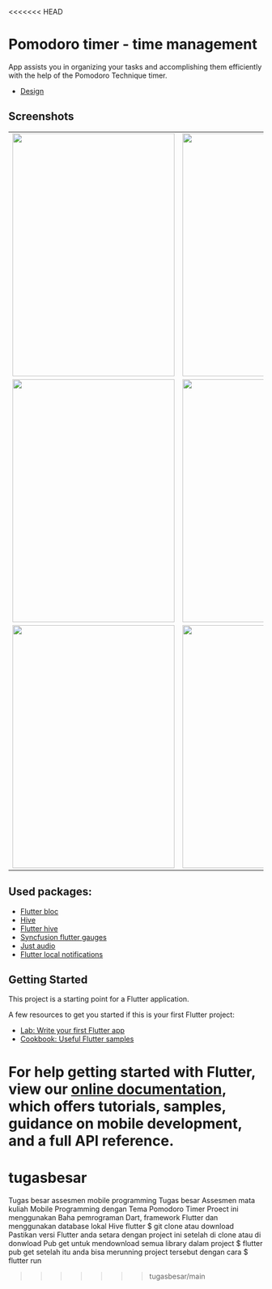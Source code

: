 <<<<<<< HEAD
# Pomodoro timer - time management

App assists you in organizing your tasks and accomplishing them efficiently with the help of the Pomodoro Technique timer.

- [Design](https://dribbble.com/shots/11897384-Pomodoro-Timer-App?utm_source=Clipboard_Shot&utm_campaign=Novaslide&utm_content=Pomodoro%20Timer%20App&utm_medium=Social_Share&utm_source=Clipboard_Shot&utm_campaign=Novaslide&utm_content=Pomodoro%20Timer%20App&utm_medium=Social_Share)

## Screenshots

<table>
  <tr>
    <td><img src="screenshots/Screenshot_1.png" width=320 height=480></td>
    <td><img src="screenshots/Screenshot_2.png" width=320 height=480></td>
    <td><img src="screenshots/Screenshot_3.png" width=320 height=480></td>
  </tr>
  <tr>
    <td><img src="screenshots/Screenshot_4.png" width=320 height=480></td>
    <td><img src="screenshots/Screenshot_5.png" width=320 height=480></td>
    <td><img src="screenshots/Screenshot_6.png" width=320 height=480></td>
  </tr>
  <tr>
    <td><img src="screenshots/Screenshot_7.png" width=320 height=480></td>
    <td><img src="screenshots/Screenshot_8.png" width=320 height=480></td>
    <td><img src="screenshots/Screenshot_9.png" width=320 height=480></td>
  </tr>
 </table>

## Used packages:
- [Flutter bloc](https://pub.dev/packages/flutter_bloc)
- [Hive](https://pub.dev/packages/hive)
- [Flutter hive](https://pub.dev/packages/hive_flutter)
- [Syncfusion flutter gauges](https://pub.dev/packages/syncfusion_flutter_gauges)
- [Just audio](https://pub.dev/packages/just_audio)
- [Flutter local notifications](https://pub.dev/packages/flutter_local_notifications)

## Getting Started

This project is a starting point for a Flutter application.

A few resources to get you started if this is your first Flutter project:

- [Lab: Write your first Flutter app](https://flutter.dev/docs/get-started/codelab)
- [Cookbook: Useful Flutter samples](https://flutter.dev/docs/cookbook)

For help getting started with Flutter, view our
[online documentation](https://flutter.dev/docs), which offers tutorials,
samples, guidance on mobile development, and a full API reference.
=======
# tugasbesar
Tugas besar assesmen mobile programming
Tugas besar Assesmen mata kuliah Mobile Programming dengan Tema Pomodoro Timer
Proect ini menggunakan Baha pemrograman Dart, framework Flutter dan menggunakan database lokal Hive flutter 
$ git clone atau download
Pastikan versi Flutter anda setara dengan project ini
setelah di clone atau di donwload Pub get untuk mendownload semua library dalam project
$ flutter pub get
setelah itu anda bisa merunning project tersebut dengan cara $ flutter run 
>>>>>>> tugasbesar/main
